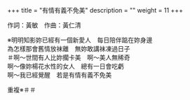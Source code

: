 +++
title = "有情有義不免美"
description = ""
weight = 11
+++

作詞：黃敏　作曲：黃仁清   

※明明知影妳已經有一個新愛人　每日陪伴踮在妳身邊  
為怎樣那會舊情放袜離　無妳敢講袜凍過日子  
＃啊～世間有人比妳擱卡美　啊～美人無稀奇  
啊～像妳楊花水性的女人　總有一日會吃虧  
啊～我已經覺醒　若是有情有義不免美  

重複※＃＃